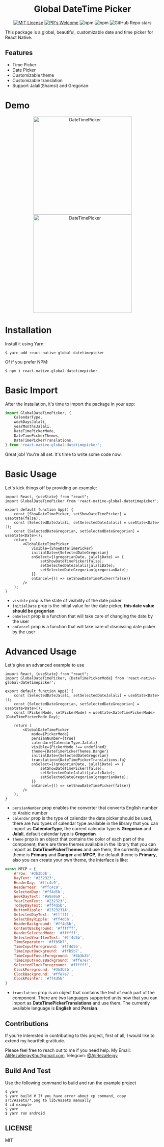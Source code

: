 <h1 align="center">Global DateTime Picker</h1>

<div align="center">
    <p><a href="https://github.com/AliRezaBeigy/react-native-global-datetimepicker/blob/master/LICENSE"><img src="https://img.shields.io/badge/License-MIT-yellow.svg?style=for-the-badge" alt="MIT License"></a>
    <a href="http://makeapullrequest.com"><img src="https://img.shields.io/badge/PRs-welcome-brightgreen.svg?style=for-the-badge" alt="PR&#39;s Welcome"></a>
    <img src="https://img.shields.io/npm/v/react-native-global-datetimepicker?style=for-the-badge" alt="npm">
    <img src="https://img.shields.io/npm/dt/react-native-global-datetimepicker?style=for-the-badge" alt="npm">
    <img src="https://img.shields.io/github/stars/AliRezaBeigy/react-native-global-datetimepicker?style=for-the-badge" alt="GitHub Repo stars"></p>
</div>

This package is a global, beautiful, customizable date and time picker for React Native.

## Features

- Time Picker
- Date Picker
- Customizable theme
- Customizable translation
- Support Jalali(Shamsi) and Gregorian

# Demo
<p align="center">
  <img src="asset/jalali.gif" alt="DateTimePicker" width="320">
  <img src="asset/gregorian.gif" alt="DateTimePicker" width="320">
</p>

# Installation
Install it using Yarn:
```shell
$ yarn add react-native-global-datetimepicker
```
Of if you prefer NPM:
```shell
$ npm i react-native-global-datetimepicker
```

# Basic Import
After the installation, it's time to import the package in your app:
```ts
import GlobalDateTimePicker, {
    CalendarType,
    weekDaysJalali,
    yearMonthsJalali,
    DateTimePickerMode,
    DateTimePickerThemes,
    DateTimePickerTranslations,
} from 'react-native-global-datetimepicker';
```
Great job! You're all set. It's time to write some code now.

# Basic Usage
Let's kick things off by providing an example:
```tsx
import React, {useState} from "react";
import GlobalDateTimePicker from 'react-native-global-datetimepicker';

export default function App() {
    const [ShowDateTimePicker, setShowDateTimePicker] = useState(false);
    const [SelectedDateJalali, setSelectedDateJalali] = useState<Date>();
    const [SelectedDateGregorian, setSelectedDateGregorian] = useState<Date>();
    return (
        <GlobalDateTimePicker
            visible={ShowDateTimePicker}
            initialDate={SelectedDateGregorian}
            onSelect={(gregorianDate, jalaliDate) => {
                setShowDateTimePicker(false);
                setSelectedDateJalali(jalaliDate);
                setSelectedDateGregorian(gregorianDate);
            }}
            onCancel={() => setShowDateTimePicker(false)} 
        />
    );
}
```
- `visible` prop is the state of visibility of the date picker
- `initialDate` prop is the initial value for the date picker, **this date value should be gregorian**
- `onSelect` prop is a function that will take care of changing the date by the user
- `onCancel` prop is a function that will take care of dismissing date picker by the user

# Advanced Usage
Let's give an advanced example to use
```tsx
import React, {useState} from "react";
import GlobalDateTimePicker, {DateTimePickerMode} from 'react-native-global-datetimepicker';

export default function App() {
    const [SelectedDateJalali, setSelectedDateJalali] = useState<Date>();
    const [SelectedDateGregorian, setSelectedDateGregorian] = useState<Date>();
    const [PickerMode, setPickerMode] = useState<DateTimePickerMode>(DateTimePickerMode.Day);

    return (
        <GlobalDateTimePicker
            mode={PickerMode}
            persianNumber={true}
            calendar={CalendarType.Jalali}
            visible={PickerMode !== undefined}
            theme={DateTimePickerThemes.Danger}
            initialDate={SelectedDateGregorian}
            translation={DateTimePickerTranslations.fa}
            onSelect={(gregorianDate, jalaliDate) => {
                setShowDateTimePicker(false);
                setSelectedDateJalali(jalaliDate);
                setSelectedDateGregorian(gregorianDate);
            }}
            onCancel={() => setShowDateTimePicker(false)} 
        />
    );
}
```
- `persianNumber` prop enables the converter that converts English number to Arabic number
- `calendar` prop is the type of calendar the date picker should be used, there are two types of calendar
  type available in the library that you can import as **CalendarType**, the current calendar
  type is **Gregorian** and **Jalali**, default calendar type is **Gregorian**
- `theme` prop is an object that contains the color of each part of the component, there are three themes available
  in the library that you can import as **DateTimePickerThemes** and use them, the currently available theme
  is **Primary** and **Danger** and **MFCP**, the default theme is **Primary**, also you can create your
  own theme, the interface is like:
```js
const MFCP = {
    Arrow: '#3b3b3b',
    DayText: '#232323',
    HeaderDay: '#ffc4c9',
    HeaderYear: '#ffc4c9',
    SelectedDay: '#ff4d5b',
    WeekDayText: '#a9a9a9',
    YearItemText: '#232323',
    TodayDayText: '#ff4d5b',
    ButtonRipple: '#2323231A',
    SelectedDayText: '#ffffff',
    SelectDayRipple: '#ff4d5b',
    HeaderBackground: '#ff4d5b',
    ContentBackground: '#ffffff',
    HeaderSelectedMode: '#ffffff',
    SelectedYearItemText: '#ff4d5b',
    TimeSeparator: '#ffb5b7',
    TimeInputForeground: '#ff4d5b',
    TimeInputBackground: '#ffb5b7',
    TimeInputFocusForeground: '#3b3b3b',
    TimeInputFocusBackground: '#ffe7e7',
    SelectedClockForeground: '#ffffff',
    ClockForeground: '#3b3b3b',
    ClockBackground: '#ffe7e7',
    ClockPointer: '#ff4d5b'
}
```
- `translation` prop is an object that contains the text of each part of the component. There are two languages supported units now that you can import as **DateTimePickerTranslations** and use them. The currently available language is **English** and **Persian**.

## Contributions
If you're interested in contributing to this project, first of all, I would like to extend my heartfelt gratitude.

Please feel free to reach out to me if you need help. My Email: AliRezaBeigyKhu@gmail.com
Telegram: [@AliRezaBeigy](https://t.me/AliRezaBeigyKhu)

## Build And Test
Use the following command to build and run the example project
```shell
$ yarn
$ yarn build # If you have error about cp command, copy src/Assets/*.png to lib/Assets manually
$ cd example
$ yarn
$ yarn run android
```

## LICENSE

MIT